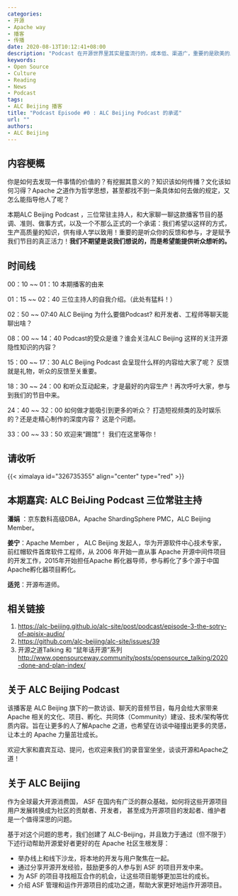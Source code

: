 ```yaml
---
categories:
- 开源
- Apache way
- 播客
- 传播
date: 2020-08-13T10:12:41+08:00
description: "Podcast 在开源世界里其实是蛮流行的，成本低、渠道广，重要的是欧美的上班一族或宅男有听podcast这样一个习惯，那么在讲普通话的地缘了呢？这种情形如何面对？"
keywords:
- Open Source
- Culture
- Reading
- News
- Podcast
tags:
- ALC Beijing 播客
title: "Podcast Episode #0 : ALC Beijing Podcast 的承诺"
url: ""
authors:
- ALC Beijing 
---
```


## 内容梗概

你是如何去发现一件事情的价值的？有挖掘其意义的？知识该如何传播？文化该如何习得？Apache 之道作为哲学思想，甚至都找不到一条具体如何去做的规定，又怎么能指导他人了呢？

本期ALC  Beijing Podcast ，三位常驻主持人，和大家聊一聊这款播客节目的基调、准则、做事方式，以及一个不那么正式的一个承诺：我们希望以这样的方式，生产高质量的知识，供有缘人学以致用！重要的是听众你的反馈和参与，才是赋予我们节目的真正活力！**我们不期望是说我们想说的，而是希望能提供听众想听的。**

## 时间线

00：10 ~~ 01：10  本期播客的由来

01：15  ~~  02：40   三位主持人的自我介绍。（此处有猛料！）

02：50  ~~  07:40        ALC  Beijing 为什么要做Podcast?  和开发者、工程师等聊天能聊出啥？

08：00  ~~  14：40     Podcast的受众是谁？谁会关注ALC Beijing 这样的关注开源隐性知识的内容？

15：00  ~~   17：30    ALC Beijing Podcast 会呈现什么样的内容给大家了呢？ 反馈就是礼物，听众的反馈至关重要。

18：30  ~~   24：00   和听众互动起来，才是最好的内容生产！再次呼吁大家，参与到我们的节目中来。

24：40 ~~  32：00  如何做才能吸引到更多的听众？ 打造短视频类的及时娱乐的？还是走精心制作的深度内容？ 这是个问题。

33：00 ~~ 33：50   欢迎来“踢馆”！ 我们在这里等你！

## 请收听

{{< ximalaya id="326735355" align="center" type="red" >}}

## 本期嘉宾: ALC  BeiJing Podcast 三位常驻主持

**潘娟** ：京东数科高级DBA，Apache ShardingSphere PMC，ALC Beijing Member。

**姜宁**：Apache Member ， ALC Beijing 发起人，华为开源软件中心技术专家，前红帽软件首席软件工程师，从 2006 年开始一直从事 Apache 开源中间件项目的开发工作，2015年开始担任Apache 孵化器导师，参与孵化了多个源于中国Apache孵化器项目孵化。

**适兕**：开源布道师。

## 相关链接

1. https://alc-beijing.github.io/alc-site/post/podcast/episode-3-the-sotry-of-apisix-audio/
2. https://github.com/alc-beijing/alc-site/issues/39
3. 开源之道Talking 和 “鼠年话开源”系列 http://www.opensourceway.community/posts/opensource_talking/2020-done-and-plan-index/

## 关于 ALC Beijing Podcast

该播客是 ALC Beijing 旗下的一款访谈、聊天的音频节目，每月会给大家带来Apache 相关的文化、项目、孵化、共同体（Community）建设、技术/架构等优质内容。旨在让更多的人了解Apache 之道，也希望在访谈中碰撞出更多的灵感，让本土的 Apache 力量茁壮成长。

欢迎大家和嘉宾互动、提问，也欢迎来我们的录音室坐坐，谈谈开源和Apache之道！

## 关于 ALC Beijing

作为全球最大开源消费国， ASF 在国内有广泛的群众基础，如何将这些开源项目用户发展转换成为社区的贡献者、开发者， 甚至成为开源项目的发起者、维护者是一个值得深思的问题。

基于对这个问题的思考，我们创建了 ALC-Beijing，并且致力于通过（但不限于）下述行动帮助开源爱好者更好的在 Apache 社区生根发芽：

- 举办线上和线下沙龙，将本地的开发与用户聚焦在一起。
- 通过分享开源开发经验，鼓励更多的人参与到 ASF 的项目开发中来。
- 为 ASF 的项目寻找相互合作的机会，让这些项目能够更加茁壮的成长。
- 介绍 ASF 管理和运作开源项目的成功之道，帮助大家更好地运作开源项目。
